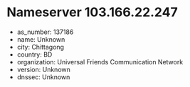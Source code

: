 # Nameserver 103.166.22.247

* as_number: 137186
* name: Unknown
* city: Chittagong
* country: BD
* organization: Universal Friends Communication Network
* version: Unknown
* dnssec: Unknown
